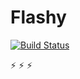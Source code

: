 # Flashy

[![Build Status](https://travis-ci.org/khanhicetea/flashy.svg?branch=master)](https://travis-ci.org/khanhicetea/flashy)

:zap: :zap: :zap:
